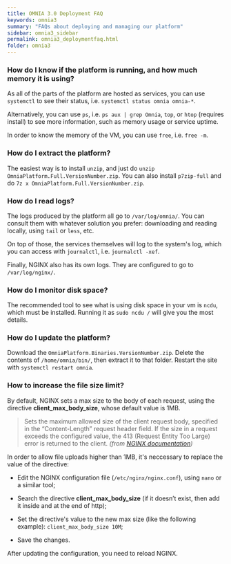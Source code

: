 ```yaml
---
title: OMNIA 3.0 Deployment FAQ
keywords: omnia3
summary: "FAQs about deploying and managing our platform"
sidebar: omnia3_sidebar
permalink: omnia3_deploymentfaq.html
folder: omnia3
---
```


### How do I know if the platform is running, and how much memory it is using?

As all of the parts of the platform are hosted as services, you can use `systemctl` to see their status, i.e. `systemctl status omnia omnia-*`.

Alternatively, you can use `ps`, i.e. `ps aux | grep Omnia`, `top`, or `htop` (requires install) to see more information, such as memory usage or service uptime.

In order to know the memory of the VM, you can use `free`, i.e. `free -m`.

### How do I extract the platform?

The easiest way is to install `unzip`, and just do `unzip OmniaPlatform.Full.VersionNumber.zip`. You can also install `p7zip-full` and do `7z x OmniaPlatform.Full.VersionNumber.zip`.

### How do I read logs?

The logs produced by the platform all go to `/var/log/omnia/`. You can consult them with whatever solution you prefer: downloading and reading locally, using `tail` or `less`, etc.

On top of those, the services themselves will log to the system's log, which you can access with `journalctl`, i.e. `journalctl -xef`.

Finally, NGINX also has its own logs. They are configured to go to `/var/log/nginx/`.

### How do I monitor disk space?

The recommended tool to see what is using disk space in your vm is `ncdu`, which must be installed. Running it as `sudo ncdu /` will give you the most details.

### How do I update the platform?
Download the `OmniaPlatform.Binaries.VersionNumber.zip`. Delete the contents of `/home/omnia/bin/`, then extract it to that folder. Restart the site with `systemctl restart omnia`.

### How to increase the file size limit?

By default, NGINX sets a max size to the body of each request, using the directive **client_max_body_size**, whose default value is 1MB.
> Sets the maximum allowed size of the client request body, specified in the “Content-Length” request header field. If the size in a request exceeds the configured value, the 413 (Request Entity Too Large) error is returned to the client. *(from [NGINX documentation](http://nginx.org/en/docs/http/ngx_http_core_module.html))*

In order to allow file uploads higher than 1MB, it's neccessary to replace the value of the directive:

* Edit the NGINX configuration file (`/etc/nginx/nginx.conf`), using `nano` or a similar tool;

* Search the directive **client_max_body_size** (if it doesn’t exist, then add it inside and at the end of http);

* Set the directive's value to the new max size (like the following example): `client_max_body_size 10M`;

* Save the changes.

After updating the configuration, you need to reload NGINX.


